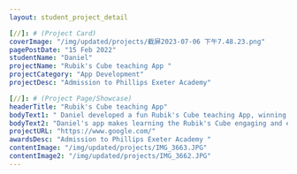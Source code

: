 ```yaml
---
layout: student_project_detail

[//]: # (Project Card)
coverImage: "/img/updated/projects/截屏2023-07-06 下午7.48.23.png"
pagePostDate: "15 Feb 2022"
studentName: "Daniel"
projectName: "Rubik's Cube teaching App "
projectCategory: "App Development"
projectDesc: "Admission to Phillips Exeter Academy"

[//]: # (Project Page/Showcase)
headerTitle: "Rubik's Cube teaching App"
bodyText1: " Daniel developed a fun Rubik's Cube teaching App, winning several competition awards and gaining admission to Phillips Exeter Academy."
bodyText2: "Daniel's app makes learning the Rubik's Cube engaging and easy. His innovative ability is truly impressive."
projectURL: "https://www.google.com/"
awardsDesc: "Admission to Phillips Exeter Academy "
contentImage: "/img/updated/projects/IMG_3663.JPG"
contentImage2: "/img/updated/projects/IMG_3662.JPG"
---
```

